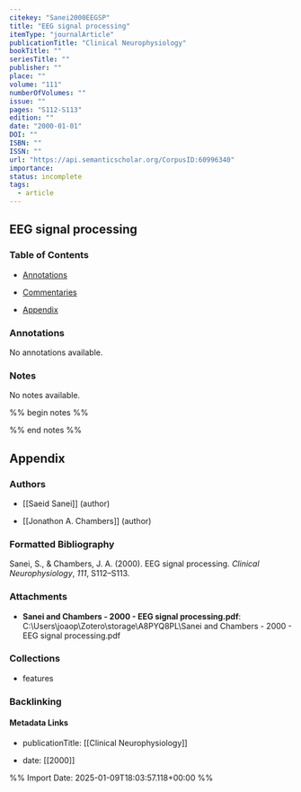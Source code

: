 ```yaml
---
citekey: "Sanei2000EEGSP"
title: "EEG signal processing"
itemType: "journalArticle"
publicationTitle: "Clinical Neurophysiology"
bookTitle: ""
seriesTitle: ""
publisher: ""
place: ""
volume: "111"
numberOfVolumes: ""
issue: ""
pages: "S112-S113"
edition: ""
date: "2000-01-01"
DOI: ""
ISBN: ""
ISSN: ""
url: "https://api.semanticscholar.org/CorpusID:60996340"
importance: 
status: incomplete
tags:
  - article
---
```


## EEG signal processing

### Table of Contents

- [Annotations](#annotations)

+ [Commentaries](#commentaries)

- [Appendix](#appendix)

### Annotations


No annotations available.


### Notes


No notes available.


%% begin notes %%

<!-- Write your personal notes here -->

%% end notes %%

## Appendix

### Authors


- [[Saeid Sanei]] (author)

- [[Jonathon A. Chambers]] (author)




### Formatted Bibliography

Sanei, S., & Chambers, J. A. (2000). EEG signal processing. _Clinical Neurophysiology_, _111_, S112–S113.




### Attachments


- **Sanei and Chambers - 2000 - EEG signal processing.pdf**: C:\Users\joaop\Zotero\storage\A8PYQ8PL\Sanei and Chambers - 2000 - EEG signal processing.pdf




### Collections


- features





### Backlinking


#### Metadata Links


- publicationTitle: [[Clinical Neurophysiology]]




- date: [[2000]]





<!-- Any additional notes or comments -->


%% Import Date: 2025-01-09T18:03:57.118+00:00 %%
